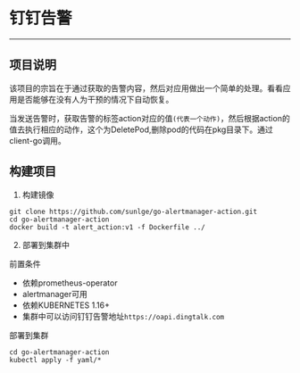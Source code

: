 # 钉钉告警
---
## 项目说明

该项目的宗旨在于通过获取的告警内容，然后对应用做出一个简单的处理。看看应用是否能够在没有人为干预的情况下自动恢复。

当发送告警时，获取告警的标签action对应的值`(代表一个动作)`，然后根据action的值去执行相应的动作，这个为DeletePod,删除pod的代码在pkg目录下。通过client-go调用。

## 构建项目
1. 构建镜像
```shell
git clone https://github.com/sunlge/go-alertmanager-action.git
cd go-alertmanager-action
docker build -t alert_action:v1 -f Dockerfile ../
```

2. 部署到集群中

前置条件
* 依赖prometheus-operator
* alertmanager可用
* 依赖KUBERNETES 1.16+
* 集群中可以访问钉钉告警地址`https://oapi.dingtalk.com`

部署到集群
```shell
cd go-alertmanager-action
kubectl apply -f yaml/*
```
